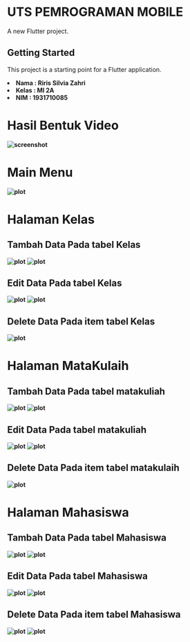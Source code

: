 # UTS PEMROGRAMAN MOBILE 

A new Flutter project.

## Getting Started

This project is a starting point for a Flutter application.

<li><b>Nama  : Riris Silvia Zahri
<li><b>Kelas : MI 2A
<li><b>NIM   : 1931710085

# Hasil Bentuk Video
![screenshot](image/uts.gif)
<br>


# Main Menu
![plot](./image/1.png)

# Halaman Kelas
## Tambah Data Pada tabel Kelas
![plot](./image/2.png)
![plot](./image/3.png)

## Edit Data Pada tabel Kelas
![plot](./image/14.png)
![plot](./image/15.png)

## Delete Data Pada item tabel Kelas
![plot](./image/4.png)

# Halaman MataKulaih
## Tambah Data Pada tabel matakuliah
![plot](./image/5.png)
![plot](./image/6.png)

## Edit Data Pada tabel matakuliah
![plot](./image/7.png)
![plot](./image/8.png)

## Delete Data Pada item tabel matakulaih
![plot](./image/9.png)

# Halaman Mahasiswa
## Tambah Data Pada tabel Mahasiswa
![plot](./image/10.png)
![plot](./image/11.png)

## Edit Data Pada tabel Mahasiswa
![plot](./image/12.png)
![plot](./image/13.png)

## Delete Data Pada item tabel Mahasiswa
![plot](./image/11.png)
![plot](./image/13.png)


